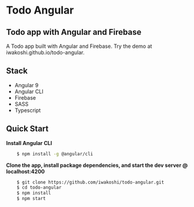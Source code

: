 # Todo Angular

## Todo app with Angular and Firebase

A Todo app built with Angular and Firebase. Try the demo at iwakoshi.github.io/todo-angular.

## Stack

- Angular 9
- Angular CLI
- Firebase
- SASS
- Typescript

## Quick Start

**Install Angular CLI**

``` bash
    $ npm install -g @angular/cli
```

**Clone the app, install package dependencies, and start the dev server @ localhost:4200**

``` bash
    $ git clone https://github.com/iwakoshi/todo-angular.git
    $ cd todo-angular
    $ npm install
    $ npm start
```
